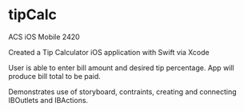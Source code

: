# tipCalc
ACS iOS Mobile 2420

Created a Tip Calculator iOS application with Swift via Xcode 



User is able to enter bill amount and desired tip percentage. App will produce bill total to be paid. 

Demonstrates use of storyboard, contraints, creating and connecting IBOutlets and IBActions.
